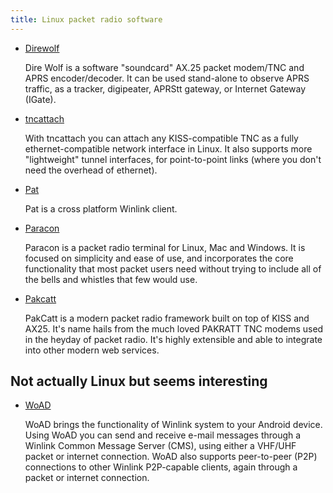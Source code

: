 ```yaml
---
title: Linux packet radio software
---
```


- [Direwolf](https://github.com/wb2osz/direwolf)

  Dire Wolf is a software "soundcard" AX.25 packet modem/TNC and APRS
  encoder/decoder. It can be used stand-alone to observe APRS traffic, as a
  tracker, digipeater, APRStt gateway, or Internet Gateway (IGate).

- [tncattach](https://unsigned.io/ethernet-and-ip-over-packet-radio-tncs/)

  With tncattach you can attach any KISS-compatible TNC as a fully
  ethernet-compatible network interface in Linux. It also supports more
  "lightweight" tunnel interfaces, for point-to-point links (where you don't
  need the overhead of ethernet).

- [Pat](https://getpat.io/)

  Pat is a cross platform Winlink client.

- [Paracon](https://paracon.readthedocs.io/en/latest/)

  Paracon is a packet radio terminal for Linux, Mac and Windows. It is focused
  on simplicity and ease of use, and incorporates the core functionality that
  most packet users need without trying to include all of the bells and
  whistles that few would use.

- [Pakcatt](https://github.com/dotb/pakcatt)

  PakCatt is a modern packet radio framework built on top of KISS and AX25.
  It's name hails from the much loved PAKRATT TNC modems used in the heyday of
  packet radio. It's highly extensible and able to integrate into other modern
  web services.

## Not actually Linux but seems interesting

- [WoAD](https://woad.sumusltd.com/)

  WoAD brings the functionality of Winlink system to your Android device.
  Using WoAD you can send and receive e-mail messages through a Winlink
  Common Message Server (CMS), using either a VHF/UHF packet or internet
  connection. WoAD also supports peer-to-peer (P2P) connections to other
  Winlink P2P-capable clients, again through a packet or internet connection.

